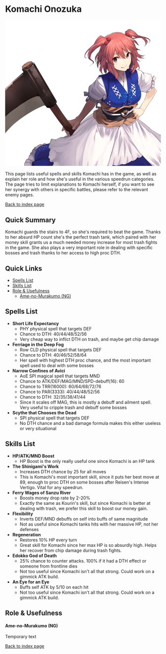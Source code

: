 # Komachi Onozuka

![](img/komachi.png)

This page lists useful spells and skills Komachi has in the game, as well as explain her role and how she's useful in the various speedrun categories. The page tries to limit explanations to Komachi herself, if you want to see her synergy with others in specific battles, please refer to the relevant enemy pages.

[Back to index page](../index.md)

## Quick Summary

Komachi guards the stairs to 4F, so she's required to beat the game. Thanks to her absurd HP count she's the perfect trash tank, which paired with her money skill grants us a much needed money increase for most trash fights in the game. She also plays a very important role in dealing with specific bosses and trash thanks to her access to high proc DTH.

## Quick Links
* [Spells List](#spells)
* [Skills List](#skills)
* [Role & Usefulness](#useful)
	* [Ame-no-Murakumo (NG)](#ng-murakumo)

## <a id="spells"></a>Spells List

* **Short Life Expectancy**
	* PHY physical spell that targets DEF
	* Chance to DTH: 40/44/48/52/56
	* Very cheap way to inflict DTH on trash, and maybe get chip damage
* **Ferriage in the Deep Fog**
	* Row CLD physical spell that targets DEF
	* Chance to DTH: 40/46/52/58/64
	* Her spell with highest DTH proc chance, and the most important spell used to deal with some bosses
* **Narrow Confines of Avici**
	* AoE SPI magical spell that targets MND
	* Chance to ATK/DEF/MAG/MND/SPD-debuff(16): 60
	* Chance to TRR(16000): 60/64/68/72/76
	* Chance to PAR(3333): 40/44/48/52/56
	* Chance to DTH: 32/35/38/41/44
	* Since it scales off MAG, this is mostly a debuff and ailment spell. Very useful to cripple trash and debuff some bosses
* **Scythe that Chooses the Dead**
	* SPI physical spell that targets DEF
	* No DTH chance and a bad damage formula makes this either useless or very situational

## <a id="skills"></a>Skills List

* **HP/ATK/MND Boost**
	* HP Boost is the only really useful one since Komachi is an HP tank
* **The Shinigami's Work**
	* Increases DTH chance by 25 for all moves
	* This is Komachi's most important skill, since it puts her best move at 89, enough to proc DTH on some bosses after Reisen's Intense Vertigo. Vital for any speedrun.
* **Ferry Wages of Sanzu River**
	* Boosts money drop rate by 2-20%
	* Exactly the same as Kourin's skill, but since Komachi is better at dealing with trash, we prefer this skill to boost our money gain.
* **Flexibility**
	* Inverts DEF/MND debuffs on self into buffs of same magnitude
	* Not as useful since Komachi tanks hits with her massive HP, not her defenses
* **Regeneration**
	* Restores 10% HP every turn
	* Great skill for Komachi since her max HP is so absurdly high. Helps her recover from chip damage during trash fights.
* **Edokko God of Death**
	* 25% chance to counter attacks. 100% if it had a DTH effect or someone from frontline dies
	* Not too useful since Komachi isn't all that strong. Could work on a gimmick ATK build.
* **An Eye for an Eye**
	* Buffs self ATK by 5/10 on each hit
	* Not too useful since Komachi isn't all that strong. Could work on a gimmick ATK build.

## <a id="useful"></a>Role & Usefulness

#### <a id="ng-murakumo"></a>Ame-no-Murakumo (NG)

Temporary text

[Back to index page](../index.md)

